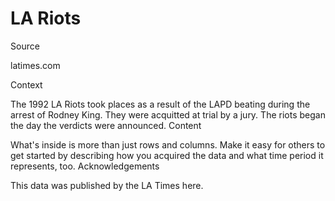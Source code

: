 # LA Riots
Source

latimes.com

Context

The 1992 LA Riots took places as a result of the LAPD beating during the arrest of Rodney King. They were acquitted at trial by a jury. The riots began the day the verdicts were announced.
Content

What's inside is more than just rows and columns. Make it easy for others to get started by describing how you acquired the data and what time period it represents, too.
Acknowledgements

This data was published by the LA Times here. 
